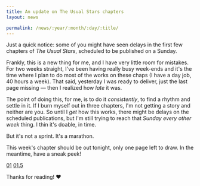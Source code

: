 ```yaml
---
title: An update on The Usual Stars chapters
layout: news

permalink: /news/:year/:month/:day/:title/
---
```

Just a quick notice: some of you might have seen delays in the first few chapters of *The Usual Stars*, scheduled to be published on a Sunday.

Frankly, this is a new thing for me, and I have very little room for mistakes. For two weeks straight, I've been having really busy week-ends and it's the time where I plan to do most of the works on these chaps (I have a day job, 40 hours a week). That said, yesterday I was ready to deliver, just the last page missing — then I realized how *late* it was.

The point of doing this, for me, is to do it *consistently*, to find a rhythm and settle in it. If I burn myself out in three chapters, I'm not getting a story and neither are you. So until I *get* how this works, there might be delays on the scheduled publications, but I'm still trying to reach that *Sunday every other week* thing. I thin it's doable, in time.

But it's not a sprint. It's a marathon.

This week's chapter should be out tonight, only one page left to draw. In the meantime, have a sneak peek!

[01](assets/stories/the-usual-stars/02/01.png)
[01.5](assets/stories/the-usual-stars/02/01-5.png)

Thanks for reading! ♥
